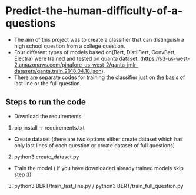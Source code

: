 # Predict-the-human-difficulty-of-a-questions

- The aim of this project was to create a classifier that can distinguish a high school question from a college question. 
- Four different types of models based on(Bert, DistilBert, ConvBert, Electra) were trained and tested on quanta dataset.
(https://s3-us-west-2.amazonaws.com/pinafore-us-west-2/qanta-jmlr-datasets/qanta.train.2018.04.18.json). 
- There are separate codes for training the classifier just on the basis of last line or the full question.

## Steps to run the code

- Download the requirements
1. pip install -r requirements.txt
- Create dataset (there are two options either create dataset which has only last lines of each question or create dataset of full questions)
2. python3 create_dataset.py
- Train the model ( if you have downloaded already trained models skip step 3)
3. python3 BERT/train_last_line.py / python3 BERT/train_full_question.py

